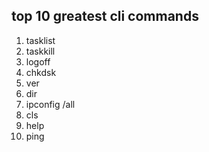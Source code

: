 ## top 10 greatest cli commands
1. tasklist
2. taskkill
3. logoff
4. chkdsk
5. ver
6. dir
7. ipconfig /all
8. cls
9. help
10. ping
